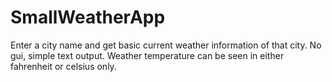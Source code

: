 # SmallWeatherApp
Enter a city name and get basic current weather information of that city. No gui, simple text output. Weather temperature can be seen in either fahrenheit or celsius only. 
